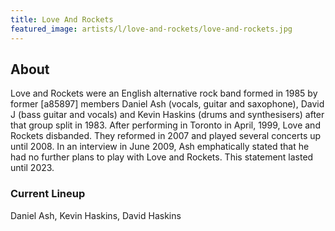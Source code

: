 ```yaml
---
title: Love And Rockets
featured_image: artists/l/love-and-rockets/love-and-rockets.jpg
---
```

## About

Love and Rockets were an English alternative rock band formed in 1985 by former [a85897] members Daniel Ash (vocals, guitar and saxophone), David J (bass guitar and vocals) and Kevin Haskins (drums and synthesisers) after that group split in 1983. After performing in Toronto in April, 1999, Love and Rockets disbanded. They reformed in 2007 and played several concerts up until 2008. In an interview in June 2009, Ash emphatically stated that he had no further plans to play with Love and Rockets. This statement lasted until 2023.

### Current Lineup

Daniel Ash, Kevin Haskins, David Haskins

